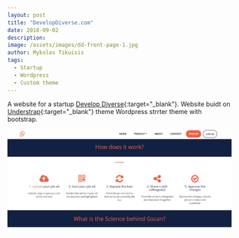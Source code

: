 ```yaml
---
layout: post
title: "DevelopDiverse.com"
date: 2018-09-02
description: 
image: /assets/images/dd-front-page-1.jpg
author: Mykolas Tikuisis
tags: 
  - Startup
  - Wordpress
  - Custom theme
---
```


A website for a startup [Develop Diverse](https://www.developdiverse.com/){:target="_blank"}. Website buidt on [Understrap](https://understrap.com){:target="_blank"} theme Wordpress strrter theme with bootstrap. 

![Placeholder](/assets/images/dd-product-1.jpg)
